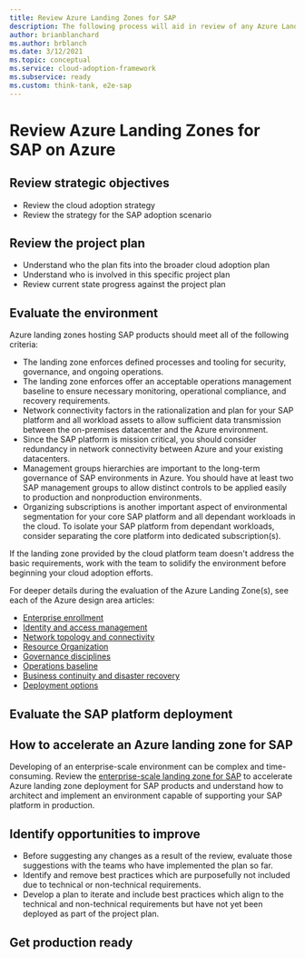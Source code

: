 ```yaml
---
title: Review Azure Landing Zones for SAP
description: The following process will aid in review of any Azure Landing Zone to prepare for production release of SAP.
author: brianblanchard
ms.author: brblanch
ms.date: 3/12/2021
ms.topic: conceptual
ms.service: cloud-adoption-framework
ms.subservice: ready
ms.custom: think-tank, e2e-sap
---
```


# Review Azure Landing Zones for SAP on Azure

## Review strategic objectives

- Review the cloud adoption strategy
- Review the strategy for the SAP adoption scenario

## Review the project plan

- Understand who the plan fits into the broader cloud adoption plan
- Understand who is involved in this specific project plan
- Review current state progress against the project plan

## Evaluate the environment

Azure landing zones hosting SAP products should meet all of the following criteria:

- The landing zone enforces defined processes and tooling for security, governance, and ongoing operations.
- The landing zone enforces offer an acceptable operations management baseline to ensure necessary monitoring, operational compliance, and recovery requirements.
- Network connectivity factors in the rationalization and plan for your SAP platform and all workload assets to allow sufficient data transmission between the on-premises datacenter and the Azure environment.
- Since the SAP platform is mission critical, you should consider redundancy in network connectivity between Azure and your existing datacenters.
- Management groups hierarchies are important to the long-term governance of SAP environments in Azure. You should have at least two SAP management groups to allow distinct controls to be applied easily to production and nonproduction environments.
- Organizing subscriptions is another important aspect of environmental segmentation for your core SAP platform and all dependant workloads in the cloud. To isolate your SAP platform from dependant workloads, consider separating the core platform into dedicated subscription(s).

If the landing zone provided by the cloud platform team doesn't address the basic requirements, work with the team to solidify the environment before beginning your cloud adoption efforts.

For deeper details during the evaluation of the Azure Landing Zone(s), see each of the Azure design area articles:

- [Enterprise enrollment](eslz-enterprise-enrollment.md)
- [Identity and access management](eslz-identity-and-access-management.md)
- [Network topology and connectivity](eslz-network-topology-and-connectivity.md)
- [Resource Organization](eslz-resource-organization.md)
- [Governance disciplines](eslz-security-governance-and-compliance.md)
- [Operations baseline](eslz-management-and-monitoring.md)
- [Business continuity and disaster recovery](eslz-business-continuity-and-disaster-recovery.md)
- [Deployment options](eslz-platform-automation-and-devops.md)

## Evaluate the SAP platform deployment


## How to accelerate an Azure landing zone for SAP

Developing of an enterprise-scale environment can be complex and time-consuming. Review the [enterprise-scale landing zone for SAP](./enterprise-scale-landing-zone.md) to accelerate Azure landing zone deployment for SAP products and understand how to architect and implement an environment capable of supporting your SAP platform in production.

## Identify opportunities to improve

- Before suggesting any changes as a result of the review, evaluate those suggestions with the teams who have implemented the plan so far.
- Identify and remove best practices which are purposefully not included due to technical or non-technical requirements.
- Develop a plan to iterate and include best practices which align to the technical and non-technical requirements but have not yet been deployed as part of the project plan.

## Get production ready
